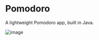 # Pomodoro
A lightweight Pomodoro app, built in Java.

![image](https://user-images.githubusercontent.com/83663539/208061828-4ac0923f-ce0e-4e5a-ae22-66568373492a.png)
